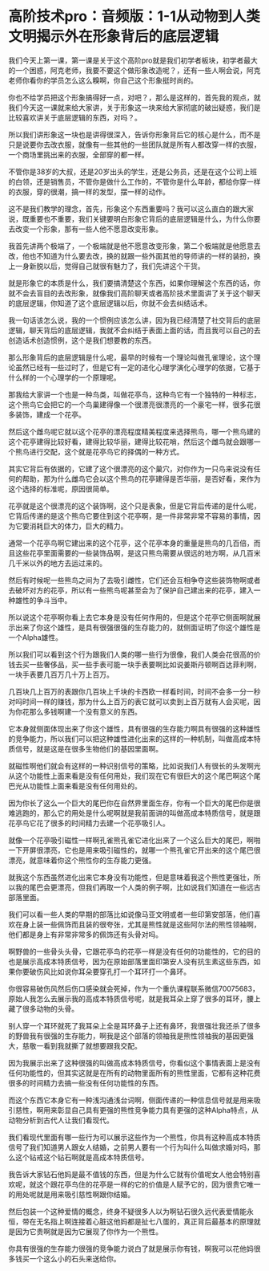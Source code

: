 # 高阶技术pro：音频版：1-1从动物到人类文明揭示外在形象背后的底层逻辑

我们今天上第一课，第一课是关于这个高阶pro就是我们初学者板块，初学者最大的一个困惑，阿克老师，我要不要这个做形象改造呢？，还有一些人啊会说，阿克老师你看你的学员怎么这么糗啊，你自己这个形象挺时尚的。

你也不给学员把这个形象搞得好一点，对吧？，那么是这样的，首先我的观点，就我们今天这一课就来给大家讲，关于形象这一块来给大家彻底的破出疑惑，我们是比较喜欢讲关于底层逻辑的东西，对吗？。

所以我们讲形象这一块也是讲得很深入，告诉你形象背后它的核心是什么，而不是只是说要你去改衣服，就像有一些其他的一些团队就是所有人都改穿一样的衣服，一个商场里挑出来的衣服，全部穿的都一样。

不管你是38岁的大叔，还是20岁出头的学生，还是公务员，还是在这个公司上班的白领，还是销售员，不管你是做什么工作的，不管你是什么年龄，都给你穿一样的衣服，穿的很潮，搞一样的发型，摆一样的动作。

这不是我们教学的理念，首先，形象这个东西重要吗？我可以这么直白的跟大家说，既重要也不重要，我们关键要明白形象它背后的底层逻辑是什么，为什么你要去改变一个形象，那有一些人他不愿意改变形象。

我首先讲两个极端了，一个极端就是他不愿意改变形象，第二个极端就是他愿意去改，他也不知道为什么要去改，换的就跟一些外面其他的导师讲的一样的装扮，换上一身新脱以后，觉得自己就很有魅力了，我们先讲这个干货。

就是形象它的本质是什么，我们要搞清楚这个东西，如果你理解这个东西的话，你就不会去盲目的去改形象，就像我们高阶聊天或者高阶技术里面讲了关于这个聊天的底层逻辑，你知道了这个底层逻辑以后，你就不会去纠结话术。

我一句话该怎么说，我的一个惯例应该怎么讲，因为我已经清楚了社交背后的底层逻辑，聊天背后的底层逻辑，我就不会纠结于表面上面的话，而且我可以自己的去创造话术创造惯例，这个是我们想要教的东西。

那么形象背后的底层逻辑是什么呢，最早的时候有一个理论叫做孔雀理论，这个理论虽然已经有一些过时了，但是它有一定的进化心理学演化心理学的依据，它基于什么样的一个心理学的一个原理呢。

那我给大家讲一个也是一种鸟类，叫做花亭鸟，这种鸟它有一个独特的一种标志，这个熊鸟它会把它的一个鸟巢建得像一个很漂亮很漂亮的一个豪宅一样，很多花很多装饰，建成一个花亭。

然后这个雌鸟呢它就以这个花亭的漂亮程度精美程度来选择熊鸟，哪一个熊鸟建的这个花亭建得比较好看，建得比较华丽，建得比较花哨，然后这个雌鸟就会跟哪一个熊鸟进行交配，这个就是花亭鸟它的择偶的一种方式。

其实它背后有依据的，它建了这个很漂亮的这个巢穴，对你作为一只鸟来说没有任何的帮助，那为什么雌鸟它会以这个熊鸟的花亭建得是否华丽，是否好看，来作为这个选择的标准呢，原因很简单。

花亭就是这个很漂亮的这个装饰啊，这个只是表象，但是它背后传递的是什么呢，它背后传递的是这个熊鸟它要住到这个花亭啊，是一件非常非常不容易的事情，因为它要消耗巨大的体力，巨大的精力。

通常一个花亭鸟啊它建出来的这个花亭，这个花亭本身的重量是熊鸟的几百倍，而且这些花亭里面需要的一些装饰品啊，是这只熊鸟需要从很远的地方啊，从几百米几千米以外的地方去运过来的。

然后有时候呢一些熊鸟之间为了去吸引雌性，它们还会互相争夺这些装饰物啊或者去破坏对方的花亭，所以有一些熊鸟呢甚至会为了保护自己建出来的花亭，建入一种雄性的争斗当中。

所以说这个花亭啊你看上去它本身是没有任何作用的，但是这个花亭它侧面啊就展示出来了你这个雄性，是具有很强很强的生存能力的，就侧面证明了你这个雄性是一个Alpha雄性。

所以我们可以看到这个行为跟我们人类的哪一些行为很像，我们人类会花很高的价钱去买一些奢侈品，买一些手表可能一块手表要啊比如说姜斯丹顿啊百达菲利啊，一块手表要几百万几十万上百万。

几百块几上百万的表跟你几百块上千块的卡西欧一样看时间，时间不会多一分一秒对吗时间一样的赚钱，那为什么上百万的表它就可以卖到上百万就有人会买呢，因为你花那么多钱啊建一个没有意义的东西。

它本身就侧面体现出来了你这个雄性，具有很强的生存能力啊具有很强的这种雄性的竞争能力，所以我们可以把这种雄性进化出来的这样的一种机制，叫做高成本特质信号，就是这是在很多生物他们的基因里面啊。

就磁性啊他们就会有这样的一种识别信号的策略，比如说我们人有很长的头发啊光从这个功能性上面来看是没有任何用处，我们现在它有很巨大的这个尾巴啊这个尾巴光从功能性上面来看是没有任何用处的。

因为你长了这么一个巨大的尾巴你在自然界里面生存，你有一个巨大的尾巴你是很难逃跑的，那么它的用处是什么呢啊就是我前面讲的叫做高成本特质信号，就是跟花亭鸟它花了很多的时间精力去建一个花亭吸引人。

就像一个花亭吸引磁性一样啊孔雀熊孔雀它进化出来了一个这么巨大的尾巴，啊啪一下开屏很漂亮，它也是用来吸引磁性的，就哪一个熊孔雀它开出来的这个尾巴很漂亮，就意味着你这个熊性你的生存能力更强。

就我这个东西虽然进化出来它本身没有功能性，但是意味着我这个熊性更强壮，所以我的尾巴会更漂亮，但我们再取一个人类的例子啊，比如说我们知道在一些远古部落里面。

我们可以看一些人类的早期的部落比如说像马亚文明或者一些印第安部落，他们喜欢在身上装一些佩饰而且装的很夸张，尤其是熊性就是这些阿尔法的熊性领袖啊，他们都是身上有非常非常多的佩饰还有头骨对吗。

啊野兽的一些骨头头骨，它跟花亭鸟的花亭一样是没有任何的功能性的，它的目的也是展示高成本特质信号，因为在原始部落里面印第安人没有抗生素这些东西，如果你要破伤风比如说你耳朵要穿孔打一个耳环打一个鼻环。

你很容易破伤风然后伤口感染就会死掉，作为一个重仇课程联系微信70075683，原始人我怎么去展示我的高成本特质信号呢，就是我耳朵上穿了很多的耳环，腰上藏了很多动物的头骨。

别人穿一个耳环就死了我耳朵上全是耳环鼻子上还有鼻环，我很强壮我还杀了很多的野兽我有很强的生存能力，啊我是这个部落的领袖我是熊性领袖我的基因更强大，慈敬一看到我就撕了就想要跟我交配。

因为我展示出来了这种很强的叫做高成本特质信号，你看似这个事情表面上是没有任何功能性的，但其实这就是在所有的动物里面所有的熊性里面，它都有这种花费很多的时间精力去搞一些没有任何功能性的东西。

而这个东西它本身它有一种浅沟通浅台词啊，侧面传递的一种信息信号就是用来吸引慈性，啊用来彰显自己具有更强的熊性竞争能力具有更强的这种Alpha特点，从动物分析到古代人让我们看现代。

我们看现代里面有哪一些行为可以展示这些作为一个熊性，你具有这种高成本特质信号了我们知道男人跟女人结婚，之前男人要有一个行为叫什么叫做求婚对吗，那么这个钻戒这个钻石啊就是高成本特质信号。

我告诉大家钻石他妈是最不值钱的东西，但是为什么它就有价值呢女人他会特别喜欢呢，就这个跟花亭鸟住的花亭是一样的它的价值是人赋予它的，因为很贵它唯一的用处呢就是用来吸引慈性啊跟你结婚。

然后包装一个这种爱情的概念，终身不疑很多人以为啊钻石很久远代表爱情能永恒，带在无名指上啊连接着心脏这他妈都是扯七八蛋的，真正背后最基本的原理就是因为它贵啊就是因为它展现了你作为一个熊性。

你具有很强的生存能力很强的竞争能力说白了就是展示你有钱，啊我可以花他妈很多钱买一个这么小的石头来送给你。
